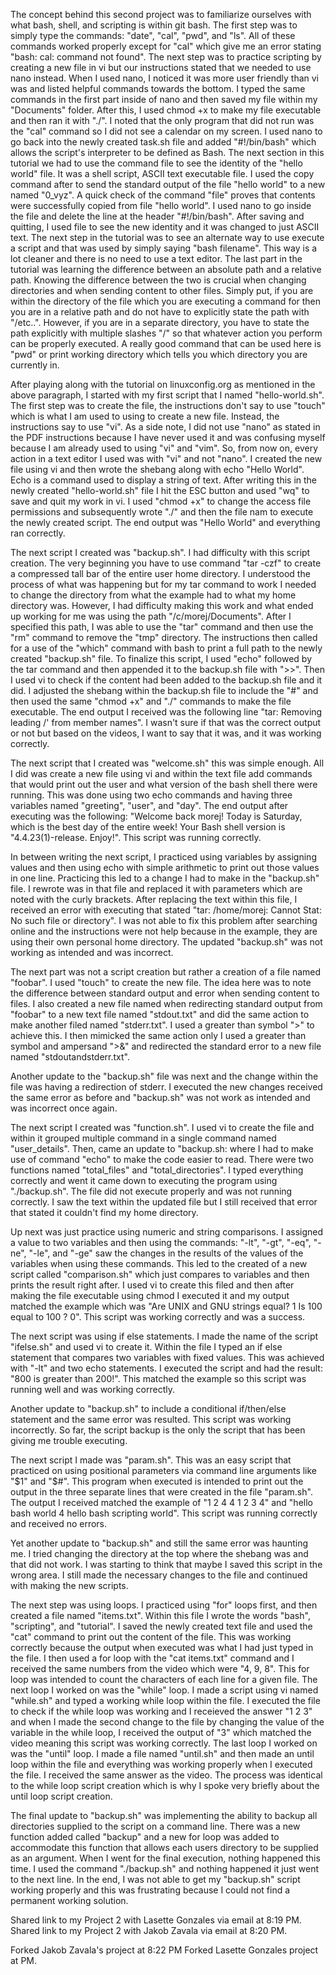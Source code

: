 The concept behind this second project was to familiarize ourselves with what bash, shell, and scripting is within git bash. The first step was to simply type the commands: "date", "cal", "pwd", and "ls". All of these commands worked properly except for "cal" which give me an error stating "bash: cal: command not found". The next step was to practice scripting by creating a new file in vi but our instructions stated that we needed to use nano instead. When I used nano, I noticed it was more user friendly than vi was and listed helpful commands towards the bottom. I typed the same commands in the first part inside of nano and then saved my file within my "Documents" folder. After this, I used chmod +x to make my file executable and then ran it with "./". I noted that the only program that did not run was the "cal" command so I did not see a calendar on my screen. I used nano to go back into the newly created task.sh file and added "#!/bin/bash" which allows the script's interpreter to be defined as Bash. The next section in this tutorial we had to use the command file to see the identity of the "hello world" file. It was a shell script, ASCII text executable file. I used the copy command after to send the standard output of the file "hello world" to a new named "0_vyz". A quick check of the command "file" proves that contents were successfully copied from file "hello world". I used nano to go inside the file and delete the line at the header "#!/bin/bash". After saving and quitting, I used file to see the new identity and it was changed to just ASCII text. The next step in the tutorial was to see an alternate way to use execute a script and that was used by simply saying "bash filename". This way is a lot cleaner and there is no need to use a text editor. The last part in the tutorial was learning the difference between an absolute path and a relative path. Knowing the difference between the two is crucial when changing directories and when sending content to other files. Simply put, if you are within the directory of the file which you are executing a command for then you are in a relative path and do not have to explicitly state the path with "/etc..". However, if you are in a separate directory, you have to state the path explicitly with multiple slashes "/" so that whatever action you perform can be properly executed. A really good command that can be used here is "pwd" or print working directory which tells you which directory you are currently in.

After playing along with the tutorial on linuxconfig.org as mentioned in the above paragraph, I started with my first script that I named "hello-world.sh". The first step was to create the file, the instructions don't say to use "touch" which is what I am used to using to create a new file. Instead, the instructions say to use "vi". As a side note, I did not use "nano" as stated in the PDF instructions because I have never used it and was confusing myself because I am already used to using "vi" and "vim". So, from now on, every action in a text editor I used was with "vi" and not "nano". I created the new file using vi and then wrote the shebang along with echo "Hello World". Echo is a command used to display a string of text. After writing this in the newly created "hello-world.sh" file I hit the ESC button and used "wq" to save and quit my work in vi. I used "chmod +x" to change the access file permissions and subsequently wrote "./" and then the file nam to execute the newly created script. The end output was "Hello World" and everything ran correctly. 

The next script I created was "backup.sh". I had difficulty with this script creation. The very beginning you have to use command "tar -czf" to create a compressed tall bar of the entire user home directory. I understood the process of what was happening but for my tar command to work I needed to change the directory from what the example had to what my home directory was. However, I had difficulty making this work and what ended up working for me was using the path "/c/morej/Documents". After I specified this path, I was able to use the "tar" command and then use the "rm" command to remove the "tmp" directory. The instructions then called for a use of the "which" command with bash to print a full path to the newly created "backup.sh" file. To finalize this script, I used "echo" followed by the tar command and then appended it to the backup.sh file with ">>". Then I used vi to check if the content had been added to the backup.sh file and it did. I adjusted the shebang within the backup.sh file to include the "#" and then used the same "chmod +x" and "./" commands to make the file executable. The end output I received was the following line "tar: Removing leading /' from member names". I wasn't sure if that was the correct output or not but based on the videos, I want to say that it was, and it was working correctly. 

The next script that I created was "welcome.sh" this was simple enough. All I did was create a new file using vi and within the text file add commands that would print out the user and what version of the bash shell there were running. This was done using two echo commands and having three variables named "greeting", "user", and "day". The end output after executing was the following: "Welcome back morej! Today is Saturday, which is the best day of the entire week! Your Bash shell version is "4.4.23(1)-release. Enjoy!". This script was running correctly.

In between writing the next script, I practiced using variables by assigning values and then using echo with simple arithmetic to print out those values in one line. Practicing this led to a change I had to make in the "backup.sh" file. I rewrote was in that file and replaced it with parameters which are noted with the curly brackets. After replacing the text within this file, I received an error with executing that stated "tar: /home/morej: Cannot Stat: No such file or directory". I was not able to fix this problem after searching online and the instructions were not help because in the example, they are using their own personal home directory. The updated "backup.sh" was not working as intended and was incorrect. 

The next part was not a script creation but rather a creation of a file named "foobar". I used "touch" to create the new file. The idea here was to note the difference between standard output and error when sending content to files. I also created a new file named when redirecting standard output from "foobar" to a new text file named "stdout.txt" and did the same action to make another filed named "stderr.txt". I used a greater than symbol ">" to achieve this. I then mimicked the same action only I used a greater than symbol and ampersand ">&" and redirected the standard error to a new file named "stdoutandstderr.txt". 

Another update to the "backup.sh" file was next and the change within the file was having a redirection of stderr. I executed the new changes received the same error as before and "backup.sh" was not work as intended and was incorrect once again. 

The next script I created was "function.sh". I used vi to create the file and within it grouped multiple command in a single command named "user_details". Then, came an update to "backup.sh: where I had to make use of command "echo" to make the code easier to read. There were two functions named "total_files" and "total_directories". I typed everything correctly and went it came down to executing the program using "./backup.sh". The file did not execute properly and was not running correctly. I saw the text within the updated file but I still received that error that stated it couldn't find my home directory. 

Up next was just practice using numeric and string comparisons. I assigned a value to two variables and then using the commands: "-lt", "-gt", "-eq", "-ne", "-le", and "-ge" saw the changes in the results of the values of the variables when using these commands. This led to the created of a new script called "comparison.sh" which just compares to variables and then prints the result right after. I used vi to create this filed and then after making the file executable using chmod I executed it and my output matched the example which was "Are UNIX and GNU strings equal? 1 Is 100 equal to 100 ? 0". This script was working correctly and was a success. 

The next script was using if else statements. I made the name of the script "ifelse.sh" and used vi to create it. Within the file I typed an if else statement that compares two variables with fixed values. This was achieved with "-lt" and two echo statements. I executed the script and had the result: "800 is greater than 200!". This matched the example so this script was running well and was working correctly. 

Another update to "backup.sh" to include a conditional if/then/else statement and the same error was resulted. This script was working incorrectly. So far, the script backup is the only the script that has been giving me trouble executing. 

The next script I made was "param.sh". This was an easy script that practiced on using positional parameters via command line arguments like "$1" and "$#". This program when executed is intended to print out the output in the three separate lines that were created in the file "param.sh". The output I received matched the example of "1 2 4 4 1 2 3 4" and "hello bash world 4 hello bash scripting world". This script was running correctly and received no errors. 

Yet another update to "backup.sh" and still the same error was haunting me. I tried changing the directory at the top where the shebang was and that did not work. I was starting to think that maybe I saved this script in the wrong area. I still made the necessary changes to the file and continued with making the new scripts. 

The next step was using loops. I practiced using "for" loops first, and then created a file named "items.txt". Within this file I wrote the words "bash", "scripting", and "tutorial". I saved the newly created text file and used the "cat" command to print out the content of the file. This was working correctly because the output when executed was what I had just typed in the file. I then used a for loop with the "cat items.txt" command and I received the same numbers from the video which were "4, 9, 8". This for loop was intended to count the characters of each line for a given file. The next loop I worked on was the "while" loop. I made a script using vi named "while.sh" and typed a working while loop within the file. I executed the file to check if the while loop was working and I receieved the answer "1 2 3" and when I made the second change to the file by changing the value of the variable in the while loop, I received the output of "3" which matched the video meaning this script was working correctly. The last loop I worked on was the "until" loop. I made a file named "until.sh" and then made an until loop within the file and everything was working properly when I executed the file. I received the same answer as the video. The process was identical to the while loop script creation which is why I spoke very briefly about the until loop script creation.

The final update to "backup.sh" was implementing the ability to backup all directories supplied to the script on a command line. There was a new function added called "backup" and a new for loop was added to accommodate this function that allows each users directory to be supplied as an argument. When I went for the final execution, nothing happened this time. I used the command "./backup.sh" and nothing happened it just went to the next line. In the end, I was not able to get my "backup.sh" script working properly and this was frustrating because I could not find a permanent working solution.

Shared link to my Project 2 with Lasette Gonzales via email at 8:19 PM.
Shared link to my Project 2 with Jakob Zavala via email at 8:20 PM.

Forked Jakob Zavala's project at 8:22 PM
Forked Lasette Gonzales project at PM.
